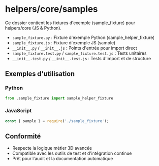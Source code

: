 # helpers/core/samples

Ce dossier contient les fixtures d'exemple (sample_fixture) pour helpers/core (JS & Python).

- `sample_fixture.py` : Fixture d'exemple Python (sample_helper_fixture)
- `sample_fixture.js` : Fixture d'exemple JS (sample)
- `__init__.py` / `__init__.js` : Points d'entrée pour import direct
- `sample_fixture.test.py` / `sample_fixture.test.js` : Tests unitaires
- `__init__.test.py` / `__init__.test.js` : Tests d'import et de structure

## Exemples d'utilisation

### Python
```python
from .sample_fixture import sample_helper_fixture
```

### JavaScript
```js
const { sample } = require('./sample_fixture');
```

## Conformité
- Respecte la logique métier 3D avancée
- Compatible avec les outils de test et d'intégration continue
- Prêt pour l'audit et la documentation automatique
